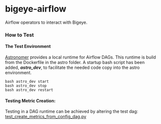 # bigeye-airflow
Airflow operators to interact with Bigeye.

### How to Test
#### The Test Environment
[Astronomer](astronomer.io) provides a local runtime for Airflow DAGs.  This runtime
is build from the Dockerfile in the astro folder.  A startup bash script has been 
added, ***astro_dev***, to facilitate the needed code copy into the astro environment.
```shell
bash astro_dev start
bash astro_dev stop
bash astro_dev restart
```  
#### Testing Metric Creation:  
Testing in a DAG runtime can be achieved by altering the test dag: [test_create_metrics_from_config_dag.py](https://github.com/bigeyedata/bigeye-airflow/blob/main/astro/dags/test_create_metrics_from_config_dag.py)
